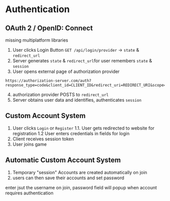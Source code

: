 # Authentication

## OAuth 2 / OpenID: Connect

missing multiplatform libraries

1. User clicks Login Button
  `GET /api/login/provider` -> `state` & `redirect_url`
2. Server generates `state` & `redirect_url`for user
 remembers `state` & `session`
3. User opens external page of authorization provider
```
https://authorization-server.com/auth?response_type=code&client_id=CLIENT_ID&redirect_uri=REDIRECT_URI&scope=photos&state=1234zyx
```
4. authorization provider POSTS to `redirect_url`
5. Server obtains user data and identifies, authenticates `session`

## Custom Account System

1. User clicks `Login` or `Register`
1.1. User gets redirected to website for registration
1.2 User enters credentials in fields for login
2. Client receives session token
3. User joins game

## Automatic Custom Account System

1. Temporary "session" Accounts are created automatically on join
2. users can then save their accounts and set password

enter jsut the username on join, 
password field will popup when account requires authentication
